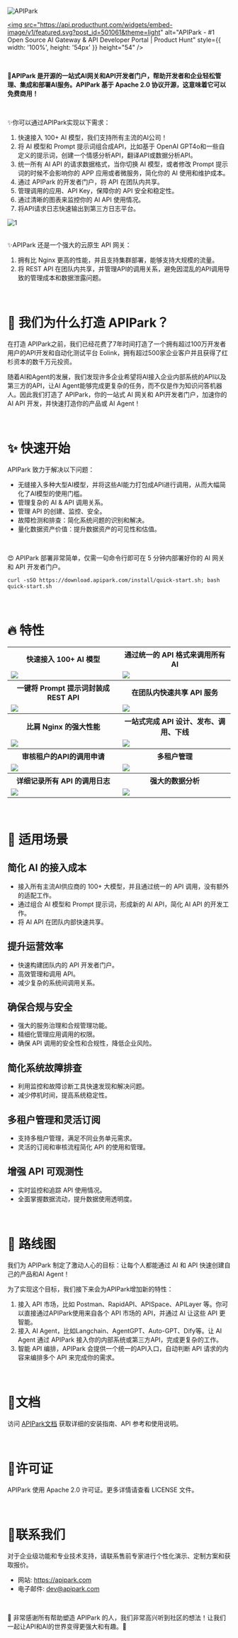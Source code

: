 ![APIPark](images/Banner.png)

<a href="https://www.producthunt.com/posts/apipark?embed=true&utm_source=badge-featured&utm_medium=badge&utm_souce=badge-apipark" target="_blank" rel="noopener"><img src="https://api.producthunt.com/widgets/embed-image/v1/featured.svg?post_id=501061&theme=light" alt="APIPark - &#0035;1&#0032;Open&#0032;Source&#0032;AI&#0032;Gateway&#0032;&#0038;&#0032;API&#0032;Developer&#0032;Portal | Product Hunt" style={{ width: '100%', height: '54px' }}  height="54" /></a>

<br/>

<b>🦄APIPark 是开源的一站式AI网关和API开发者门户，帮助开发者和企业轻松管理、集成和部署AI服务。APIPark 基于 Apache 2.0 协议开源，这意味着它可以免费商用！</b>

<br/>

✨你可以通过APIPark实现以下需求：
1. 快速接入 100+ AI 模型，我们支持所有主流的AI公司！
2. 将 AI 模型和 Prompt 提示词组合成API，比如基于 OpenAI GPT4o和一些自定义的提示词，创建一个情感分析API，翻译API或数据分析API。
3. 统一所有 AI API 的请求数据格式，当你切换 AI 模型，或者修改 Prompt 提示词的时候不会影响你的 APP 应用或者微服务，简化你的 AI 使用和维护成本。
4. 通过 APIPark 的开发者门户，将 API 在团队内共享。
5. 管理调用的应用、API Key，保障你的 API 安全和稳定性。
6. 通过清晰的图表来监控你的 AI API 使用情况。
7. 将API请求日志快速输出到第三方日志平台。

![<br/> 1](images/2024-10-26/2f3a9b53d1b32c3f26339d8bbb58640db92f6e670e530ee673fad168537423ca.png)  
<br/>

✨APIPark 还是一个强大的云原生 API 网关：
1. 拥有比 Nginx 更高的性能，并且支持集群部署，能够支持大规模的流量。
2. 将 REST API 在团队内共享，并管理API的调用关系，避免因混乱的API调用导致的管理成本和数据泄露问题。

<br/>

# 💌 我们为什么打造 APIPark？
在打造 APIPark之前，我们已经花费了7年时间打造了一个拥有超过100万开发者用户的API开发和自动化测试平台 Eolink，拥有超过500家企业客户并且获得了红杉资本的数千万元投资。

随着AI和Agent的发展，我们发现许多企业希望将AI接入企业内部系统的API以及第三方的API，让AI Agent能够完成更复杂的任务，而不仅是作为知识问答机器人。因此我们打造了 APIPark，你的一站式 AI 网关和 API开发者门户，加速你的 AI API 开发，并快速打造你的产品或 AI Agent！

<br/>


# ✨ 快速开始
APIPark 致力于解决以下问题：
- 无缝接入多种大型AI模型，并将这些AI能力打包成API进行调用，从而大幅简化了AI模型的使用门槛。
- 管理复杂的 AI & API 调用关系。
- 管理 API 的创建、监控、安全。
- 故障检测和排查：简化系统问题的识别和解决。
- 量化数据资产价值：提升数据资产的可见性和估值。


<br/>

😍 APIPark 部署非常简单，仅需一句命令行即可在 5 分钟内部署好你的 AI 网关和 API 开发者门户。

```
curl -sSO https://download.apipark.com/install/quick-start.sh; bash quick-start.sh
```

<br/>

# 🔥 特性
<table>
  <tr>
    <th>
      快速接入 100+ AI 模型
    </th>
    <th>
      通过统一的 API 格式来调用所有 AI
    </th>

  </tr>

  <tr>
    <td width="50%">
        <img src="https://apipark.com/wp-content/uploads/2024/10/AI-Gateway.png" />
    </td>
    <td width="50%">
        <img src="https://apipark.com/wp-content/uploads/2024/10/Unified-API.png" />
    </td>
  </tr>

  <tr>
    <th>
      一键将 Prompt 提示词封装成 REST API
    </th>
    <th>
     在团队内快速共享 API 服务
    </th>

  </tr>

  <tr>
    <td width="50%">
        <img src="https://apipark.com/wp-content/uploads/2024/10/Prompt-template.png" />
    </td>
    <td width="50%">
        <img src="https://apipark.com/wp-content/uploads/2024/10/developer-portal.png" />
    </td>
  </tr>

  <tr>
    <th>
      比肩 Nginx 的强大性能
    </th>
    <th>
      一站式完成 API 设计、发布、调用、下线
    </th>

  </tr>

  <tr>
    <td width="50%">
        <img src="https://apipark.com/wp-content/uploads/2024/10/hyper-performance.png" />
    </td>
    <td width="50%">
        <img src="https://apipark.com/wp-content/uploads/2024/08/Life-Cycle.png" />
    </td>
  </tr>
  
  <tr>
    <th>
      审核租户的API的调用申请
    </th>
    <th>
      多租户管理
    </th>
  </tr>

  <tr>
    <td width="50%">
            <img src="https://apipark.com/wp-content/uploads/2024/08/Application.png" />
    </td>
    <td width="50%">
        <img src="https://apipark.com/wp-content/uploads/2024/08/Multi-tenant.png" />
    </td>
  </tr>

  <tr>
    <th>
      详细记录所有 API 的调用日志
    </th>
    <th>
      强大的数据分析
    </th>
  </tr>

  <tr>
    <td width="50%">
        <img src="https://apipark.com/wp-content/uploads/2024/08/Chart-1.png" />
    </td>
    <td width="50%">
            <img src="https://apipark.com/wp-content/uploads/2024/08/Chart.png" />
    </td>
  </tr>
  
</table>


<br/>

# 🚀 适用场景
## 简化 AI 的接入成本
  - 接入所有主流AI供应商的 100+ 大模型，并且通过统一的 API 调用，没有额外的适配工作。
  - 通过组合 AI 模型和 Prompt 提示词，形成新的 AI API，简化 AI API 的开发工作。
  - 将 AI API 在团队内部快速共享。

## 提升运营效率
  - 快速构建团队内的 API 开发者门户。
  - 高效管理和调用 API。
  - 减少复杂的系统间调用关系。

## 确保合规与安全
  - 强大的服务治理和合规管理功能。
  - 精细化管理应用调用的权限。
  - 确保 API 调用的安全性和合规性，降低企业风险。

## 简化系统故障排查
  - 利用监控和故障诊断工具快速发现和解决问题。
  - 减少停机时间，提高系统稳定性。

## 多租户管理和灵活订阅
  - 支持多租户管理，满足不同业务单元需求。
  - 灵活的订阅和审核流程简化 API 的使用和管理。

## 增强 API 可观测性
  - 实时监控和追踪 API 使用情况。
  - 全面掌握数据流动，提升数据使用透明度。

<br/>


# 🚩 路线图
我们为 APIPark 制定了激动人心的目标：让每个人都能通过 AI 和 API 快速创建自己的产品和AI Agent！

为了实现这个目标，我们接下来会为APIPark增加新的特性：
1. 接入 API 市场，比如 Postman、RapidAPI、APISpace、APILayer 等。你可以直接通过APIPark使用来自各个 API 市场的 API，并通过 AI 让这些 API 更智能。
2. 接入 AI Agent，比如Langchain、AgentGPT、Auto-GPT、Dify等。让 AI Agent 通过 APIPark 接入你的内部系统或第三方API，完成更复杂的工作。
3. 智能 API 编排，APIPark 会提供一个统一的API入口，自动判断 API 请求的内容来编排多个 API 来完成你的需求。


<br/>

# 📕文档
访问 [APIPark文档](https://docs.apipark.com/docs/install) 获取详细的安装指南、API 参考和使用说明。

<br/>

# 🧾许可证
APIPark 使用 Apache 2.0 许可证。更多详情请查看 LICENSE 文件。


<br/>

# 💌联系我们
对于企业级功能和专业技术支持，请联系售前专家进行个性化演示、定制方案和获取报价。

- 网站: https://apipark.com
- 电子邮件: dev@apipark.com

<br/>

🙏 非常感谢所有帮助塑造 APIPark 的人，我们非常高兴听到社区的想法！让我们一起让API和AI的世界变得更强大和有趣。🎉
